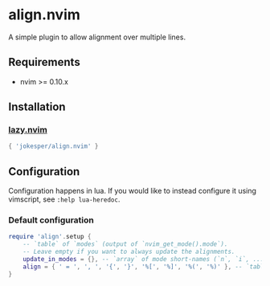 # align.nvim
A simple plugin to allow alignment over multiple lines.

## Requirements
- nvim >= 0.10.x

## Installation

### [lazy.nvim](https://github.com/wbthomason/packer.nvim)
```lua
{ 'jokesper/align.nvim' }
```

## Configuration
Configuration happens in lua.
If you would like to instead configure it using vimscript,
see `:help lua-heredoc`.

### Default configuration
```lua
require 'align'.setup {
	-- `table` of `modes` (output of `nvim_get_mode().mode`).
	-- Leave empty if you want to always update the alignments.
	update_in_modes = {}, -- `array` of mode short-names (`n`, `i`, ...)
	align = { ' = ', ', ', '{', '}', '%[', '%]', '%(', '%)' }, -- `table` of patterns to align.
}
```
